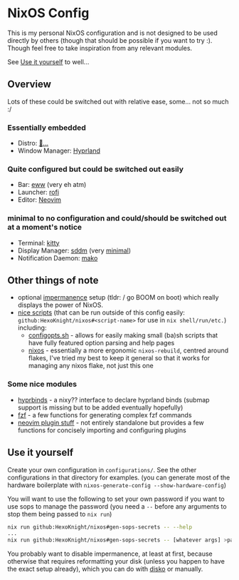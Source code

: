# NixOS Config

This is my personal NixOS configuration and is not designed to be used directly by others (though that should be possible if you want to try :).
Though feel free to take inspiration from any relevant modules.

See [Use it yourself](#use-it-yourself) to well...

## Overview

Lots of these could be switched out with relative ease, some... not so much :/

### Essentially embedded

- Distro: [🤔...](https://nixos.org)
- Window Manager: [Hyprland](https://hyprland.org)

### Quite configured but could be switched out easily

- Bar: [eww](https://github.com/elkowar/eww) (very eh atm)
- Launcher: [rofi](https://github.com/davatorium/rofi)
- Editor: [Neovim](https://neovim.io)

### minimal to no configuration and could/should be switched out at a moment's notice

- Terminal: [kitty](https://sw.kovidgoyal.net/kitty)
- Display Manager: [sddm](https://github.com/sddm/sddm) (very [minimal](https://github.com/stepanzubkov/where-is-my-sddm-theme))
- Notification Daemon: [mako](https://github.com/emersion/mako)

## Other things of note

- optional [impermanence](https://github.com/nix-community/impermanence) setup (tldr: / go BOOM on boot) which really displays the power of NixOS.
- [nice scripts](scripts/) (that can be run outside of this config easily: `github:HexoKnight/nixos#<script-name>` for use in `nix shell/run/etc.`) including:
    - [configopts.sh](scripts/configopts.sh) -
        allows for easily making small (ba)sh scripts that have fully featured option parsing and help pages
    - [nixos](scripts/nixos.sh) -
        essentially a more ergonomic `nixos-rebuild`, centred around flakes, I've tried my best to keep it general so that it works for managing any nixos flake, not just this one

### Some nice modules

- [hyprbinds](modules/home-manager/hyprland/hyprbinds.nix) -
    a nixy?? interface to declare hyprland binds (submap support is missing but to be added eventually hopefully)
- [fzf](modules/home-manager/fzf.nix) -
    a few functions for generating complex fzf commands
- [neovim plugin stuff](modules/home-manager/neovim/plugins/default.nix) -
    not entirely standalone but provides a few functions for concisely importing and configuring plugins

## Use it yourself

Create your own configuration in `configurations/`.
See the other configurations in that directory for examples.
(you can generate most of the hardware boilerplate with `nixos-generate-config --show-hardware-config`)

You will want to use the following to set your own password if you want to use sops to manage the password
(you need a `--` before any arguments to stop them being passed to `nix run`)
```bash
nix run github:HexoKnight/nixos#gen-sops-secrets -- --help
...
nix run github:HexoKnight/nixos#gen-sops-secrets -- [whatever args] >path/to/local/nixos/secrets.json
```

You probably want to disable impermanence, at least at first, because otherwise that
requires reformatting your disk (unless you happen to have the exact setup already),
which you can do with [disko](https://github.com/nix-community/disko) or manually.
